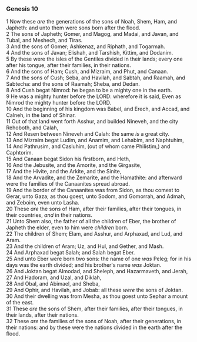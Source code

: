 ### Genesis 10

1 Now these *are* the generations of the sons of Noah, Shem, Ham, and Japheth: and unto them were sons born after the flood.  
2 The sons of Japheth; Gomer, and Magog, and Madai, and Javan, and Tubal, and Meshech, and Tiras.  
3 And the sons of Gomer; Ashkenaz, and Riphath, and Togarmah.  
4 And the sons of Javan; Elishah, and Tarshish, Kittim, and Dodanim.  
5 By these were the isles of the Gentiles divided in their lands; every one after his tongue, after their families, in their nations.  
6 And the sons of Ham; Cush, and Mizraim, and Phut, and Canaan.  
7 And the sons of Cush; Seba, and Havilah, and Sabtah, and Raamah, and Sabtecha: and the sons of Raamah; Sheba, and Dedan.  
8 And Cush begat Nimrod: he began to be a mighty one in the earth.  
9 He was a mighty hunter before the LORD: wherefore it is said, Even as Nimrod the mighty hunter before the LORD.  
10 And the beginning of his kingdom was Babel, and Erech, and Accad, and Calneh, in the land of Shinar.  
11 Out of that land went forth Asshur, and builded Nineveh, and the city Rehoboth, and Calah,  
12 And Resen between Nineveh and Calah: the same *is* a great city.  
13 And Mizraim begat Ludim, and Anamim, and Lehabim, and Naphtuhim,  
14 And Pathrusim, and Casluhim, (out of whom came Philistim,) and Caphtorim.  
15 And Canaan begat Sidon his firstborn, and Heth,  
16 And the Jebusite, and the Amorite, and the Girgasite,  
17 And the Hivite, and the Arkite, and the Sinite,  
18 And the Arvadite, and the Zemarite, and the Hamathite: and afterward were the families of the Canaanites spread abroad.  
19 And the border of the Canaanites was from Sidon, as thou comest to Gerar, unto Gaza; as thou goest, unto Sodom, and Gomorrah, and Admah, and Zeboim, even unto Lasha.  
20 These *are* the sons of Ham, after their families, after their tongues, in their countries, *and* in their nations.  
21 Unto Shem also, the father of all the children of Eber, the brother of Japheth the elder, even to him were *children* born.  
22 The children of Shem; Elam, and Asshur, and Arphaxad, and Lud, and Aram.  
23 And the children of Aram; Uz, and Hul, and Gether, and Mash.  
24 And Arphaxad begat Salah; and Salah begat Eber.  
25 And unto Eber were born two sons: the name of one *was* Peleg; for in his days was the earth divided; and his brother's name *was* Joktan.  
26 And Joktan begat Almodad, and Sheleph, and Hazarmaveth, and Jerah,  
27 And Hadoram, and Uzal, and Diklah,  
28 And Obal, and Abimael, and Sheba,  
29 And Ophir, and Havilah, and Jobab: all these *were* the sons of Joktan.  
30 And their dwelling was from Mesha, as thou goest unto Sephar a mount of the east.  
31 These *are* the sons of Shem, after their families, after their tongues, in their lands, after their nations.  
32 These *are* the families of the sons of Noah, after their generations, in their nations: and by these were the nations divided in the earth after the flood.  
